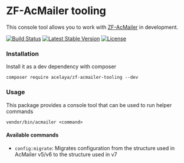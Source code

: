 # ZF-AcMailer tooling

This console tool allows you to work with [ZF-AcMailer](https://github.com/acelaya/ZF-AcMailer) in development.

[![Build Status](https://travis-ci.org/acelaya/zf-acmailer-tooling.svg?branch=master)](https://travis-ci.org/acelaya/zf-acmailer-tooling)
[![Latest Stable Version](https://poser.pugx.org/acelaya/zf-acmailer-tooling/v/stable.png)](https://packagist.org/packages/acelaya/zf-acmailer-tooling)
[![License](https://poser.pugx.org/acelaya/zf-acmailer-tooling/license.png)](https://packagist.org/packages/acelaya/zf-acmailer-tooling)

### Installation

Install it as a dev dependency with composer

    composer require acelaya/zf-acmailer-tooling --dev

### Usage

This package provides a console tool that can be used to run helper commands

    vendor/bin/acmailer <command>

#### Available commands

* `config:migrate`: Migrates configuration from the structure used in AcMailer v5/v6 to the structure used in v7
